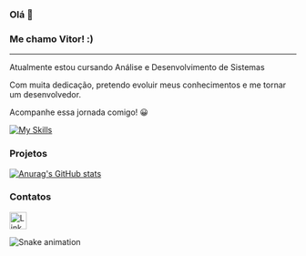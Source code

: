### Olá 👋

### Me chamo Vitor! :)
---
Atualmente estou cursando Análise e Desenvolvimento de Sistemas

Com muita dedicação, pretendo evoluir meus conhecimentos e me tornar um desenvolvedor.

Acompanhe essa jornada comigo! 😀

[![My Skills](https://skillicons.dev/icons?i=js,html,css)](https://skillicons.dev)

### Projetos

[![Anurag's GitHub stats](https://github-readme-stats.vercel.app/api?username=vmsilva3&theme=radical)](https://github.com/anuraghazra/github-readme-stats)

### Contatos

[<img src='https://img.shields.io/badge/LinkedIn-0077B5?style=for-the-badge&logo=linkedin&logoColor=white' alt='Linkedin' height='30'>](https://www.linkedin.com/in/vitorsilva-m/)

![Snake animation](https://github.com/vmsilva3/vmsilva3/blob/output/github-contribution-grid-snake.svg)
